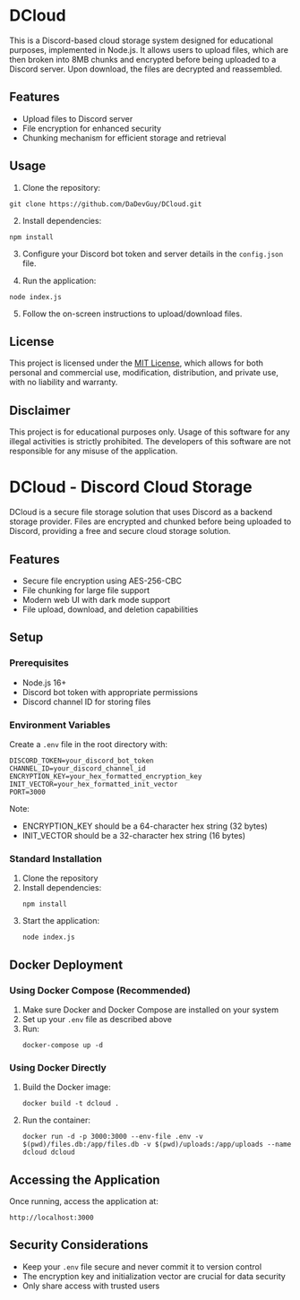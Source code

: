 # DCloud

This is a Discord-based cloud storage system designed for educational purposes, implemented in Node.js. It allows users to upload files, which are then broken into 8MB chunks and encrypted before being uploaded to a Discord server. Upon download, the files are decrypted and reassembled.

## Features

- Upload files to Discord server
- File encryption for enhanced security
- Chunking mechanism for efficient storage and retrieval

## Usage

1. Clone the repository:

```
git clone https://github.com/DaDevGuy/DCloud.git
```

2. Install dependencies:

```
npm install
```

3. Configure your Discord bot token and server details in the `config.json` file.

4. Run the application:

```
node index.js
```

5. Follow the on-screen instructions to upload/download files.

## License

This project is licensed under the [MIT License](LICENSE), which allows for both personal and commercial use, modification, distribution, and private use, with no liability and warranty.

## Disclaimer

This project is for educational purposes only. Usage of this software for any illegal activities is strictly prohibited. The developers of this software are not responsible for any misuse of the application.

# DCloud - Discord Cloud Storage

DCloud is a secure file storage solution that uses Discord as a backend storage provider. Files are encrypted and chunked before being uploaded to Discord, providing a free and secure cloud storage solution.

## Features

- Secure file encryption using AES-256-CBC
- File chunking for large file support
- Modern web UI with dark mode support
- File upload, download, and deletion capabilities

## Setup

### Prerequisites

- Node.js 16+
- Discord bot token with appropriate permissions
- Discord channel ID for storing files

### Environment Variables

Create a `.env` file in the root directory with:

```
DISCORD_TOKEN=your_discord_bot_token
CHANNEL_ID=your_discord_channel_id
ENCRYPTION_KEY=your_hex_formatted_encryption_key
INIT_VECTOR=your_hex_formatted_init_vector
PORT=3000
```

Note: 
- ENCRYPTION_KEY should be a 64-character hex string (32 bytes)
- INIT_VECTOR should be a 32-character hex string (16 bytes)

### Standard Installation

1. Clone the repository
2. Install dependencies:
   ```
   npm install
   ```
3. Start the application:
   ```
   node index.js
   ```

## Docker Deployment

### Using Docker Compose (Recommended)

1. Make sure Docker and Docker Compose are installed on your system
2. Set up your `.env` file as described above
3. Run:
   ```
   docker-compose up -d
   ```

### Using Docker Directly

1. Build the Docker image:
   ```
   docker build -t dcloud .
   ```

2. Run the container:
   ```
   docker run -d -p 3000:3000 --env-file .env -v $(pwd)/files.db:/app/files.db -v $(pwd)/uploads:/app/uploads --name dcloud dcloud
   ```

## Accessing the Application

Once running, access the application at:
```
http://localhost:3000
```

## Security Considerations

- Keep your `.env` file secure and never commit it to version control
- The encryption key and initialization vector are crucial for data security
- Only share access with trusted users
